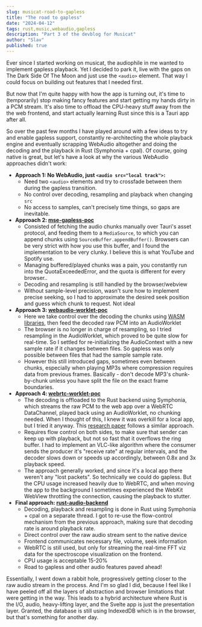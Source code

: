 ```yaml
---
slug: musicat-road-to-gapless
title: "The road to gapless"
date: "2024-04-12"
tags: rust,music,webaudio,gapless
description: "Part 3 of the devblog for Musicat"
author: "Slav"
published: true
---
```


Ever since I started working on musicat, the audiophile in me wanted to implement gapless playback. Yet I decided to park it, live with the gaps on The Dark Side Of The Moon and just use the `<audio>` element. That way I could focus on building out features that I needed first. 

But now that I'm quite happy with how the app is turning out, it's time to (temporarily) stop making fancy features and start getting my hands dirty in a PCM stream. It's also time to offload the CPU-heavy stuff away from the the web frontend, and start actually learning Rust since this is a Tauri app after all. 

So over the past few months I have played around with a few ideas to try and enable gapless support, constantly re-architecting the whole playback engine and eventually scrapping WebAudio altogether and doing the decoding and the playback in Rust (Symphonia + cpal). Of course, going native is great, but let's have a look at why the various WebAudio approaches didn't work:

- **Approach 1: No WebAudio, just `<audio src="local track">`:**
  - Need two `<audio>` elements and try to crossfade between them during the gapless transition. 
  - No control over decoding, resampling and playback when changing `src`
  - No access to samples, can't precisely time things, so gaps are inevitable. 
- **Approach 2: [mse-gapless-poc](https://github.com/basharovV/musicat/tree/mse-gapless-poc)**
  - Consisted of fetching the audio chunks manually over Tauri's asset protocol, and feeding them to a `MediaSource`, to which you can append chunks using `SourceBuffer.appendBuffer()`. Browsers can be very strict with how you use this buffer, and I found the implementation to be very clunky. I believe this is what YouTube and Spotify use. 
  - Managing buffered/played chunks was a pain, you constantly run into the QuotaExceededError, and the quota is different for every browser..
  - Decoding and resampling is still handled by the browser/webview
  - Without sample-level precision, wasn't sure how to implement precise seeking, so I had to approximate the desired seek position and guess which chunk to request. Not ideal
- **Approach 3: [webaudio-worklet-poc](https://github.com/basharovV/musicat/tree/webaudio-worklet-poc)**
  - Here we take control over the decoding the chunks using [WASM libraries](https://github.com/eshaz/wasm-audio-decoders), then feed the decoded raw PCM into an AudioWorklet
  - The browser is no longer in charge of resampling, so I tried resampling in the AudioWorklet, which proved to be quite slow for real-time. So I settled for re-initializing the AudioContext with a new sample rate if it changes between files. So gapless was only possible between files that had the sample sample rate. 
  - However this still introduced gaps, sometimes even between chunks, especially when playing MP3s where compression requires data from previous frames. Basically - don't decode MP3's chunk-by-chunk unless you have split the file on the exact frame boundaries. 
 - **Approach 4: [webrtc-worklet-poc](https://github.com/basharovV/musicat/tree/webrtc-worklet-poc)**
   - The decoding is offloaded to the Rust backend using Symphonia, which streams the raw PCM to the web app over a WebRTC DataChannel, played back using an AudioWorklet, no chunking needed. When I thought of this, I knew it was overkill for a local app, but I tried it anyway. This [research paper](https://iris.polito.it/retrieve/handle/11583/2974022/ae5b2403-b2ab-49d6-98d8-b63ee834b6cb/JackTrip_WebRTC_Journal.post-print.pdf) follows a similar approach. 
   - Requires flow control on both sides, to make sure that sender can keep up with playback, but not so fast that it overflows the ring buffer. I had to implement an VLC-like algorithm where the consumer sends the producer it's "receive rate" at regular intervals, and the decoder slows down or speeds up accordingly, between 0.8x and 3x playback speed. 
   - The approach generally worked, and since it's a local app there weren't any "lost packets". So technically we could do gapless. But the CPU usage increased heavily due to WebRTC, and when moving the app to the background I sometimes experienced the WebKit WebView throttling the connection, causing the playback to stutter. 
- **Final approach: [rust-audio-backend](https://github.com/basharovV/musicat/tree/rust-audio-backend)**
  - Decoding, playback and resampling is done in Rust using Symphonia + cpal on a separate thread. I got to re-use the flow-control mechanism from the previous approach, making sure that decoding rate is around playback rate.
  - Direct control over the raw audio stream sent to the native device
  - Frontend communicates necessary file, volume, seek information
  - WebRTC is still used, but only for streaming the real-time FFT viz data for the spectroscope visualization on the frontend. 
  - CPU usage is acceptable 15-20%
  - Road to gapless and other audio features paved ahead!

Essentially, I went down a rabbit hole, progressively getting closer to the raw audio stream in the process. And I'm so glad I did, because I feel like I have peeled off all the layers of abstraction and browser limitations that were getting in the way. This leads to a hybrid architecture where Rust is the I/O, audio, heavy-lifting layer, and the Svelte app is just the presentation layer. Granted, the database is still using IndexedDB which is in the browser, but that's something for another day. 

